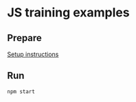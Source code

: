 # JS training examples


## Prepare

[Setup instructions](preparation.md)

## Run
```
npm start
```

